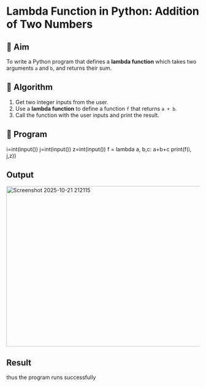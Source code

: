 # Lambda Function in Python: Addition of Two Numbers

## 🎯 Aim
To write a Python program that defines a **lambda function** which takes two arguments `a` and `b`, and returns their sum.

## 🧠 Algorithm
1. Get two integer inputs from the user.
2. Use a **lambda function** to define a function `f` that returns `a + b`.
3. Call the function with the user inputs and print the result.

## 🧾 Program
i=int(input())
j=int(input())
z=int(input())
f = lambda a, b,c: a+b+c
print(f(i, j,z))


## Output
<img width="543" height="419" alt="Screenshot 2025-10-21 212115" src="https://github.com/user-attachments/assets/c98ed2aa-3e48-46b5-b210-3aad6c54a1f6" />

## Result
thus the program runs successfully
